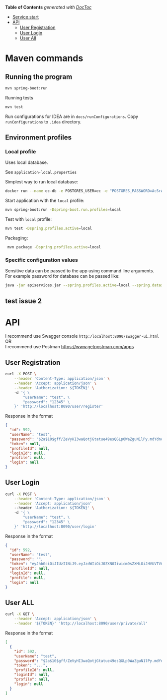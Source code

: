 <!-- START doctoc generated TOC please keep comment here to allow auto update -->
<!-- DON'T EDIT THIS SECTION, INSTEAD RE-RUN doctoc TO UPDATE -->
**Table of Contents**  *generated with [DocToc](https://github.com/thlorenz/doctoc)*

- [Service start](#service-start)
- [API](#api)
  - [User Registration](#user-registration)
  - [User Login](#user-login)
  - [User All](#user-all)

<!-- END doctoc generated TOC please keep comment here to allow auto update -->

Maven commands
==============

Running the program
-------------------

```bash
mvn spring-boot:run
```

Running tests

```bash
mvn test
```

Run configurations for IDEA are in `docs/runConfigurations`.
Copy `runConfigurations` to `.idea` directory.

Environment profiles
--------------------

### Local profile
Uses local database.

See `application-local.properties`

Simplest way to run local database:

```bash
docker run --name ec-db -e POSTGRES_USER=ec -e "POSTGRES_PASSWORD=AcSrAMLIVPpA8L3M" -p 5432:5432 -d postgres
```

Start application with the `local` profile:
```bash
mvn spring-boot:run -Dspring-boot.run.profiles=local
```

Test with `local` profile:
```bash
mvn test -Dspring.profiles.active=local
```

Packaging:
```bash
 mvn package -Dspring.profiles.active=local
```

### Specific configuration values

Sensitive data can be passed to the app using command line arguments.
For example password for database can be passed like:

```bash
java -jar apiservices.jar --spring.profiles.active=local --spring.datasource.password=AcSrAMLIVPpA8L3M 
```
  

test issue 2
-------------


API
===

I recommend use Swagger console `http:/localhost:8090/swagger-ui.html` \
OR \
I recommend use Postman https://www.getpostman.com/apps

User Registration
-----------------

```bash
curl -X POST \
    --header 'Content-Type: application/json' \
    --header 'Accept: application/json' \
    --header 'Authorization: ${TOKEN}' \ 
    -d '{ \ 
        "userName": "test", \ 
        "password": "12345" \ 
    }' 'http://localhost:8090/user/register'
```

Response in the format 
```json
{
  "id": 592,
  "userName": "test",
  "password": "$2a$10$gff/ZeVyHI3waQotjGtatue49esQGLp0WaZguN1lPy.mdYdnonXwe",
  "token": null,
  "profileId": null,
  "loginId": null,
  "profile": null,
  "login": null
}
```

User Login
-----------------

```bash
curl -X POST \
    --header 'Content-Type: application/json' \
    --header 'Accept: application/json' 
    --header 'Authorization: ${TOKEN}' \  
    -d '{ \ 
        "userName": "test", \ 
        "password": "12345" \ 
    }' 'http://localhost:8090/user/login'
```

Response in the format 
```json
{
  "id": 592,
  "userName": "test",
  "password": "",
  "token": "eyJhbGciOiJIUzI1NiJ9.eyJzdWIiOiJ0ZXN0Iiwicm9sZXMiOiJHVUVTVCIsImlhdCI6MTU1MjkyMTE5NiwiZXhwIjoxNTUyOTIyOTgxfQ.ZdcZ_6iW1rWQiKdvMaShGXdg_euthS_BpualGwkxjQ8",
  "profileId": null,
  "loginId": null,
  "profile": null,
  "login": null
}
```

User ALL
-----------------

```bash
curl -X GET \
    --header 'Accept: application/json' \
    --header '${TOKEN}' 'http://localhost:8090/user/private/all'
```

Response in the format 
```json
[
  {
    "id": 592,
    "userName": "test",
    "password": "$2a$10$gff/ZeVyHI3waQotjGtatue49esQGLp0WaZguN1lPy.mdYdnonXwe",
    "token": "...",
    "profileId": null,
    "loginId": null,
    "profile": null,
    "login": null
  }
]
```